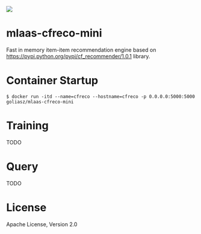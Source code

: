 [![](https://images.microbadger.com/badges/image/goliasz/mlaas-cfreco-mini.svg)](https://microbadger.com/images/goliasz/mlaas-cfreco-mini "Fast in memory item-item recommendation engine")

# mlaas-cfreco-mini

Fast in memory item-item recommendation engine based on https://pypi.python.org/pypi/cf_recommender/1.0.1 library.

# Container Startup

```
$ docker run -itd --name=cfreco --hostname=cfreco -p 0.0.0.0:5000:5000 goliasz/mlaas-cfreco-mini
```

# Training

TODO

# Query

TODO

# License
Apache License, Version 2.0
